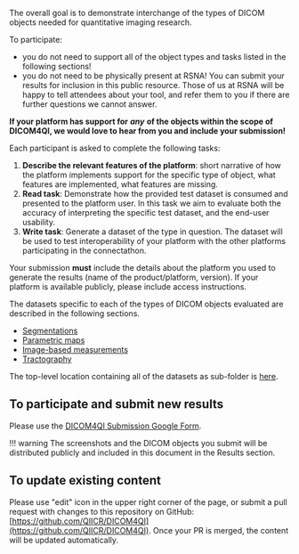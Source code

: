 The overall goal is to demonstrate interchange of the types of DICOM objects needed for quantitative imaging research.

To participate:

* you do not need to support all of the object types and tasks listed in the following sections!
* you do not need to be physically present at RSNA! You can submit your results for inclusion in this public resource. Those of us at RSNA will be happy to tell attendees about your tool, and refer them to you if there are further questions we cannot answer.

**If your platform has support for** _**any**_ **of the objects within the scope of DICOM4QI, we would love to hear from you and include your submission!**

<!-- TODO
For each type of DICOM object, we provide sample datasets that include imaging series and the derived DICOM dataset of the type in question. Note that you can also download all of the datasets used in DICOM4QI here: [http://slicer.kitware.com/midas3/folder/3771](http://slicer.kitware.com/midas3/folder/3771) (choose "Download" on the right-hand side\)

All of the test data is also available as a shared folder on Dropbox [here](https://www.dropbox.com/sh/dy2e38c1hbyrmqe/AACM1DSglbJW0qzypIjZASH5a?dl=0).
-->

Each participant is asked to complete the following tasks:

1. **Describe the relevant features of the platform**: short narrative of how the platform implements support for the specific type of object, what features are implemented, what features are missing.
2. **Read task**: Demonstrate how the provided test dataset is consumed and presented to the platform user. In this task we aim to evaluate both the accuracy of interpreting the specific test dataset, and the end-user usability.
3. **Write task**: Generate a dataset of the type in question. The dataset will be used to test interoperability of your platform with the other platforms participating in the connectathon.

Your submission **must** include the details about the platform you used to generate the results \(name of the product/platform, version\). If your platform is available publicly, please include access instructions.

The datasets specific to each of the types of DICOM objects evaluated are described in the following sections.

* [Segmentations](instructions/seg.md)
* [Parametric maps](instructions/pm.md)
* [Image-based measurements](instructions/sr-tid1500.md)
* [Tractography](instructions/tr.md)

The top-level location containing all of the datasets as sub-folder is [here](https://www.dropbox.com/sh/i1scpqdxf8kmqqq/AAAAl0SE-pgkpjEkuGqhASNfa?dl=0).

## To participate and submit new results

Please use the [DICOM4QI Submission Google Form](http://bit.ly/dicom4qi-submit).

!!! warning
    The screenshots and the DICOM objects you submit will be distributed publicly and included in this document in the Results section.

## To update existing content

Please use "edit" icon in the upper right corner of the page, or submit a pull request with changes to this repository on GitHub: [https://github.com/QIICR/DICOM4QI](https://github.com/QIICR/DICOM4QI). Once your PR is merged, the content will be updated automatically.
